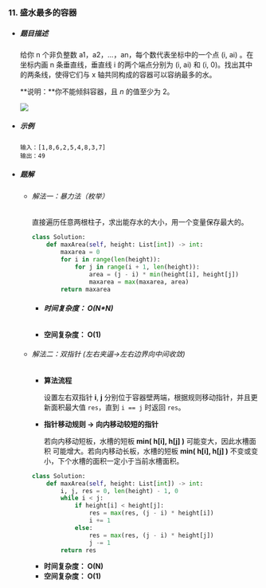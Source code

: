 ### 11. 盛水最多的容器

- ##### 题目描述

  给你 n 个非负整数 a1，a2，...，an，每个数代表坐标中的一个点 (i, ai) 。在坐标内画 n 条垂直线，垂直线 i 的两个端点分别为 (i, ai) 和 (i, 0)。找出其中的两条线，使得它们与 x 轴共同构成的容器可以容纳最多的水。

  **说明：**你不能倾斜容器，且 *n* 的值至少为 2。

  ![](F:\Typora图床\question_11.jpg)

- ##### 示例

  ```
  输入：[1,8,6,2,5,4,8,3,7]
  输出：49
  ```

- ##### 题解

  - ###### 解法一：暴力法（枚举）

    直接遍历任意两根柱子，求出能存水的大小，用一个变量保存最大的。

    ```python
    class Solution:
        def maxArea(self, height: List[int]) -> int:
            maxarea = 0
            for i in range(len(height)):
                for j in range(i + 1, len(height)):
                    area = (j - i) * min(height[i], height[j])
                    maxarea = max(maxarea, area)       
            return maxarea
    ```

    - ###### **时间复杂度： O(N*N)**

    - **空间复杂度： O(1)**

      

  - ###### 解法二：双指针 (左右夹逼->左右边界向中间收敛)

    - **算法流程**

      设置左右双指针 **i**,  **j**  分别位于容器壁两端，根据规则移动指针，并且更新面积最大值 `res`，直到 `i == j` 时返回 `res`。

    - **指针移动规则  ->   向内移动较短的指针**

      若向内移动短板，水槽的短板 **min( h[i],  h[j] )** 可能变大，因此水槽面积 可能增大。若向内移动长板，水槽的短板  **min( h[i],  h[j] )**  不变或变小，下个水槽的面积一定小于当前水槽面积。

    ```python
    class Solution:
        def maxArea(self, height: List[int]) -> int:
            i, j, res = 0, len(height) - 1, 0 
            while i < j:
                if height[i] < height[j]:
                    res = max(res, (j - i) * height[i])
                    i += 1
                else:
                    res = max(res, (j - i) * height[j])
                    j -= 1        
            return res
    ```

    - **时间复杂度： O(N)**
    - **空间复杂度： O(1)**